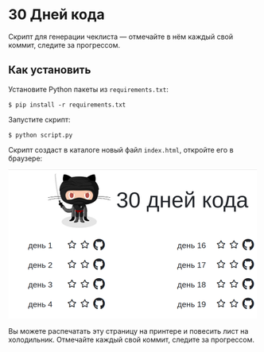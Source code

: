 # 30 Дней кода

Скрипт для генерации чеклиста — отмечайте в нём каждый свой коммит, следите за прогрессом.

## Как установить

Установите Python пакеты из `requirements.txt`:

```
$ pip install -r requirements.txt
```

Запустите скрипт:

```
$ python script.py
```

Скрипт создаст в каталоге новый файл `index.html`, откройте его в браузере:

<img src="screenshots/checklist.png" width="500">

Вы можете распечатать эту страницу на принтере и повесить лист на холодильник. Отмечайте каждый свой коммит, следите за прогрессом.
